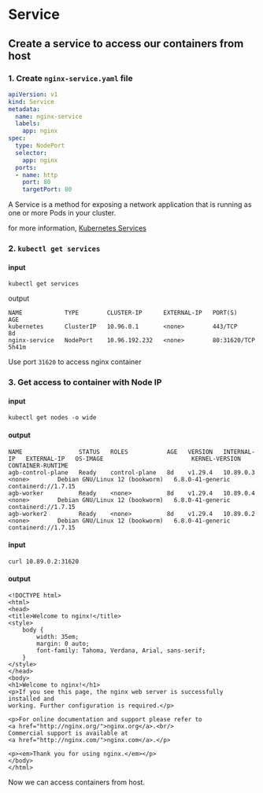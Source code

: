 # Service

## Create a service to access our containers from host

### 1. Create `nginx-service.yaml` file

```yaml
apiVersion: v1
kind: Service
metadata:
  name: nginx-service
  labels:
    app: nginx
spec:
  type: NodePort
  selector:
    app: nginx
  ports:
  - name: http
    port: 80
    targetPort: 80
```

A Service is a method for exposing a network application that is running as one or more Pods in your cluster.

for more information, [Kubernetes Services](https://kubernetes.io/docs/concepts/services-networking/service/)

### 2. `kubectl get services`

#### input

```
kubectl get services
```

output

```
NAME            TYPE        CLUSTER-IP      EXTERNAL-IP   PORT(S)        AGE
kubernetes      ClusterIP   10.96.0.1       <none>        443/TCP        8d
nginx-service   NodePort    10.96.192.232   <none>        80:31620/TCP   5h41m
```

Use port `31620` to access nginx container 

### 3. Get access to container with Node IP

#### input

```
kubectl get nodes -o wide
```

#### output

```
NAME                STATUS   ROLES           AGE   VERSION   INTERNAL-IP   EXTERNAL-IP   OS-IMAGE                         KERNEL-VERSION     CONTAINER-RUNTIME
agb-control-plane   Ready    control-plane   8d    v1.29.4   10.89.0.3     <none>        Debian GNU/Linux 12 (bookworm)   6.8.0-41-generic   containerd://1.7.15
agb-worker          Ready    <none>          8d    v1.29.4   10.89.0.4     <none>        Debian GNU/Linux 12 (bookworm)   6.8.0-41-generic   containerd://1.7.15
agb-worker2         Ready    <none>          8d    v1.29.4   10.89.0.2     <none>        Debian GNU/Linux 12 (bookworm)   6.8.0-41-generic   containerd://1.7.15
```

#### input

```
curl 10.89.0.2:31620
```

#### output

```
<!DOCTYPE html>
<html>
<head>
<title>Welcome to nginx!</title>
<style>
    body {
        width: 35em;
        margin: 0 auto;
        font-family: Tahoma, Verdana, Arial, sans-serif;
    }
</style>
</head>
<body>
<h1>Welcome to nginx!</h1>
<p>If you see this page, the nginx web server is successfully installed and
working. Further configuration is required.</p>

<p>For online documentation and support please refer to
<a href="http://nginx.org/">nginx.org</a>.<br/>
Commercial support is available at
<a href="http://nginx.com/">nginx.com</a>.</p>

<p><em>Thank you for using nginx.</em></p>
</body>
</html>
```

Now we can access containers from host.